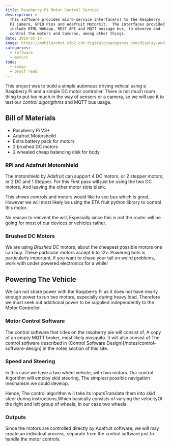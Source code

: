 ```yaml
---
title: Raspberry Pi Motor Control Service
description: >
  This software provides micro-service interface(s) to the Raspberry
  Pi Camera, GPIO Pins and Adafruit MotorKit.  The interfaces provided
  include HTML Webapp, REST API and MQTT message bus, to observe and
  control the motors and Cameras, among other things. 
date: 2019-05-14
image: https://mobilerobot.sfo2.cdn.digitaloceanspaces.com/display-and-motors.jpg
categories:
  - software
  - motors
todo: 
  - image
  - proof read
---
```


This project was to build a simple automous driving vehical using a
Raspberry Pi and a simple DC motor controller.  There is not much room 
thing to put too much in the way of sensors or a camera, so we will
use it to test our _control algorigthms_ and MQTT bus usage.
<!--more-->

## Bill of Materials

- Raspberry Pi V3+
- Adafruit Motorsheild
- Extra battery pack for motors
- 2 brushed DC motors
- 2 wheeled cheap balancing disk for body 

### RPi and Adafruit Motorshield 

The motorshield by Adafruit can support 4 DC motors, or 2 stepper
motors, or 2 DC and 1 Stepper.  For this First pass will just be using
the two DC motors, And leaving the other motor slots blank.

This shows controls and motors would like to see bus which is good,
However we will most likely be using the ETA fruit python library to
control this motor.

No reason to reinvent the will, Especially since this is not the
router will be going for most of our devices or vehicles rather. 

### Brushed DC Motors

We are using _Brushed DC_ motors, about the cheapest possible motors
one can buy.  These particular motors accept 6 to 12v.  Powering bots
is particularly important, if you want to chase your tail on weird
problems, work with under powered electronics for a while!

## Powering The Vehicle

We can not share power with the Raspberry Pi as it does not have
nearly enough power to run two motors, especially during heavy load.
Therefore we must seek out additional power to be supplied
independently to the Motor Controller.

### Motor Control Software 

The control software that rides on the raspberry pie will consist of,
A copy of an empty MQTT broker, most likely mosquito. It will also
consist of The control software described in (Control Software
Design)[/notes/control-software-design] in the notes section of this
site. 

### Speed and Steering

In this case we have a two wheel vehicle, with two motors. Our control
Algorithm will employ skid steering, The simplest possible navigation
mechanism we could develop.

Hence, The control algorithm will take its inputsTranslate them into
skid steer during instructions,Which basically consists of varying the
velocityOf the right and left group of wheels, In our case two
wheels. 

### Outputs

Since the motors are controlled directly by Adafruit software, we will
may create an individual process, separate from the control software
just to handle the motor controls.
